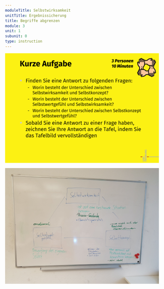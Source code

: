 ```yaml
---
moduleTitle: Selbstwirksamkeit
unitTitle: Ergebnissicherung
title: Begriffe abgrenzen
module: 3
unit: 1
subunit: 0
type: instruction
---
```


![](begriffe.PNG)

![](begriffe_ergebnis.jpg)